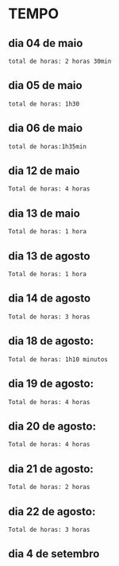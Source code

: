 # TEMPO

## dia 04 de maio
	total de horas: 2 horas 30min
## dia 05 de maio
	total de horas: 1h30
## dia 06 de maio
	total de horas:1h35min
## dia 12 de maio
    Total de horas: 4 horas
## dia 13 de maio
	Total de horas: 1 hora
## dia 13 de agosto
    Total de horas: 1 hora
## dia 14 de agosto
    Total de horas: 3 horas
## dia 18 de agosto:
    Total de horas: 1h10 minutos
## dia 19 de agosto:
    Total de horas: 4 horas
## dia 20 de agosto:
    Total de horas: 4 horas
## dia 21 de agosto:
    Total de horas: 2 horas
## dia 22 de agosto:
    Total de horas: 3 horas
## dia 4 de setembro
    

